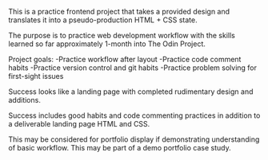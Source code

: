 This is a practice frontend project that takes a provided design 
and translates it into a pseudo-production HTML + CSS state. 

The purpose is to practice web development workflow with the skills
learned so far approximately 1-month into The Odin Project. 

Project goals:
 -Practice workflow after layout
 -Practice code comment habits
 -Practice version control and git habits
 -Practice problem solving for first-sight issues

Success looks like a landing page with completed rudimentary design
and additions. 

Success includes good habits and code commenting practices in addition to 
a deliverable landing page HTML and CSS.

This may be considered for portfolio display if demonstrating understanding
of basic workflow. This may be part of a demo portfolio case study.